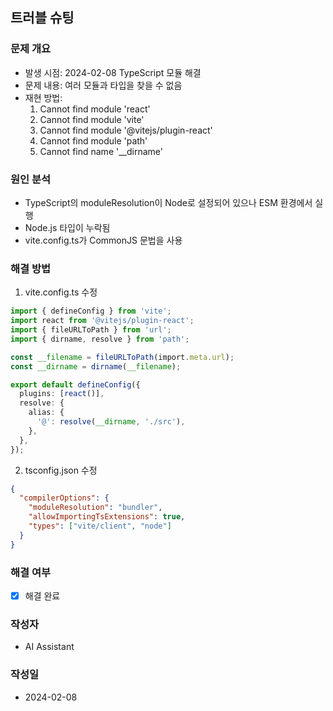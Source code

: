 ## 트러블 슈팅

### 문제 개요
* 발생 시점: 2024-02-08 TypeScript 모듈 해결
* 문제 내용: 여러 모듈과 타입을 찾을 수 없음
* 재현 방법: 
  1. Cannot find module 'react'
  2. Cannot find module 'vite'
  3. Cannot find module '@vitejs/plugin-react'
  4. Cannot find module 'path'
  5. Cannot find name '__dirname'

### 원인 분석
* TypeScript의 moduleResolution이 Node로 설정되어 있으나 ESM 환경에서 실행
* Node.js 타입이 누락됨
* vite.config.ts가 CommonJS 문법을 사용

### 해결 방법
1. vite.config.ts 수정
```typescript
import { defineConfig } from 'vite';
import react from '@vitejs/plugin-react';
import { fileURLToPath } from 'url';
import { dirname, resolve } from 'path';

const __filename = fileURLToPath(import.meta.url);
const __dirname = dirname(__filename);

export default defineConfig({
  plugins: [react()],
  resolve: {
    alias: {
      '@': resolve(__dirname, './src'),
    },
  },
});
```

2. tsconfig.json 수정
```json
{
  "compilerOptions": {
    "moduleResolution": "bundler",
    "allowImportingTsExtensions": true,
    "types": ["vite/client", "node"]
  }
}
```

### 해결 여부
* [x] 해결 완료

### 작성자
* AI Assistant

### 작성일
* 2024-02-08 